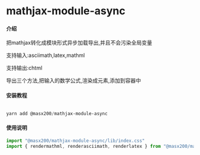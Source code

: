 # mathjax-module-async

#### 介绍
把mathjax转化成模块形式异步加载导出,并且不会污染全局变量

支持输入:asciimath,latex,mathml

支持输出:chtml

导出三个方法,把输入的数学公式,渲染成元素,添加到容器中

#### 安装教程

```powershell

yarn add @masx200/mathjax-module-async
```

#### 使用说明


```js
import "@masx200/mathjax-module-async/lib/index.css"
import { rendermathml, renderasciimath, renderlatex } from "@masx200/mathjax-module-async";
```